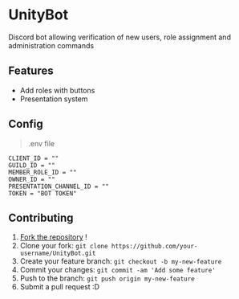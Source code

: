 # UnityBot
Discord bot allowing verification of new users, role assignment and administration commands

## Features
- Add roles with buttons
- Presentation system

## Config
> .env file
```
CLIENT_ID = ""
GUILD_ID = ""
MEMBER_ROLE_ID = ""
OWNER_ID = ""
PRESENTATION_CHANNEL_ID = ""
TOKEN = "BOT TOKEN"
```

## Contributing
1. [Fork the repository](https://github.com/gzordrai/UnityBot/fork) !
2. Clone your fork: `git clone https://github.com/your-username/UnityBot.git`
3. Create your feature branch: `git checkout -b my-new-feature`
4. Commit your changes: `git commit -am 'Add some feature'`
5. Push to the branch: `git push origin my-new-feature`
6. Submit a pull request :D